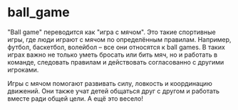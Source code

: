 # ball_game

"Ball game" переводится как "игра с мячом". Это такие спортивные игры, где люди играют с мячом по определённым правилам. Например, футбол, баскетбол, волейбол – все они относятся к ball games. В таких играх важно не только уметь бросать или бить мяч, но и работать в команде, следовать правилам и действовать согласованно с другими игроками.

Игры с мячом помогают развивать силу, ловкость и координацию движений. Они также учат детей общаться друг с другом и работать вместе ради общей цели. А ещё это весело!